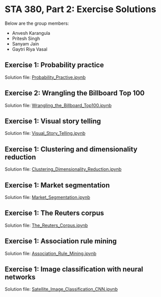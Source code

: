 # STA 380, Part 2: Exercise Solutions

Below are the group members:
- Anvesh Karangula
- Pritesh Singh
- Sanyam Jain
- Gaytri Riya Vasal
## Exercise 1:  Probability practice

Solution file: [Probability_Practive.ipynb](/Probability_Practice.ipynb)

## Exercise 2:  Wrangling the Billboard Top 100

Solution file: [Wrangling_the_Billboard_Top100.ipynb](/Probability_Practice.ipynb)

## Exercise 1:  Visual story telling

Solution file: [Visual_Story_Telling.ipynb](/Probability_Practice.ipynb)

## Exercise 1:  Clustering and dimensionality reduction

Solution file: [Clustering_Dimensionality_Reduction.ipynb](/Clustering.ipynb)

## Exercise 1:  Market segmentation

Solution file: [Market_Segmentation.ipynb](/Market_Segmentation.ipynb)

## Exercise 1:  The Reuters corpus 

Solution file: [The_Reuters_Corpus.ipynb](/Probability_Practice.ipynb)

## Exercise 1:  Association rule mining

Solution file: [Association_Rule_Mining.ipynb](/Groceries/groceries.R)

## Exercise 1:  Image classification with neural networks 

Solution file: [Satellite_Image_Classification_CNN.ipynb](/Satellite_Image_Classificationipynb)